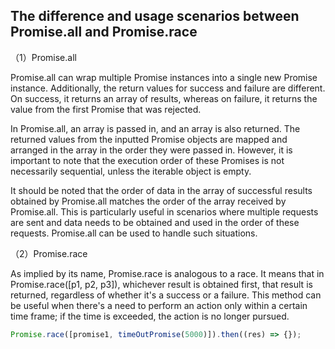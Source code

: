 ## The difference and usage scenarios between Promise.all and Promise.race

（1）Promise.all

Promise.all can wrap multiple Promise instances into a single new Promise instance. Additionally, the return values for success and failure are different. On success, it returns an array of results, whereas on failure, it returns the value from the first Promise that was rejected.

In Promise.all, an array is passed in, and an array is also returned. The returned values from the inputted Promise objects are mapped and arranged in the array in the order they were passed in. However, it is important to note that the execution order of these Promises is not necessarily sequential, unless the iterable object is empty.

It should be noted that the order of data in the array of successful results obtained by Promise.all matches the order of the array received by Promise.all. This is particularly useful in scenarios where multiple requests are sent and data needs to be obtained and used in the order of these requests. Promise.all can be used to handle such situations.

（2）Promise.race

As implied by its name, Promise.race is analogous to a race. It means that in Promise.race([p1, p2, p3]), whichever result is obtained first, that result is returned, regardless of whether it's a success or a failure. This method can be useful when there's a need to perform an action only within a certain time frame; if the time is exceeded, the action is no longer pursued.

```js
Promise.race([promise1, timeOutPromise(5000)]).then((res) => {});
```
